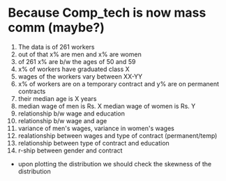 # Because Comp_tech is now mass comm (maybe?)
1. The data is of 261 workers
2. out of that x% are men and x% are women
3. of 261 x% are b/w the ages of 50 and 59
4. x% of workers have graduated class X
5. wages of the workers vary between XX-YY
6. x% of workers are on a temporary contract and y% are on permanent contracts
7. their median age is X years
8. median wage of men is Rs. X median wage of women is Rs. Y
9. relationship b/w wage and education
10. relationship b/w wage and age
11. variance of men's wages, variance in women's wages
12. realationship between wages and type of contract (permanent/temp)
13. relationship between type of contract and education
14. r-ship between gender and contract

* upon plotting the distribution we should check the skewness of the distribution